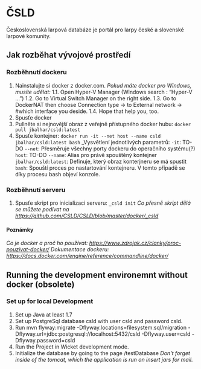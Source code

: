 ČSLD
====

Československá larpová databáze je portál pro larpy české a slovenské larpové komunity.

## Jak rozběhat vývojové prostředí

### Rozběhnutí dockeru
1. Nainstalujte si docker z docker.com.
_Pokud máte docker pro Windows, musíte udělat:_
1.1. Open Hyper-V Manager (Windows search : “Hyper-V …”)
1.2. Go to Virtual Switch Manager on the right side.
1.3. Go to DockerNAT then choose Connection type -> to External network -> #which interface you deside.
1.4. Hope that help you, too.
1. Spusťe docker
1. Pullněte si nejnovější obraz z veřejně přístupného docker hubu:
`docker pull jbalhar/csld:latest`
1. Spusťe kontejner:
`docker run -it --net host --name csld jbalhar/csld:latest bash`
_Vysvětlení jednotlivých parametrů:
`-it`: TO-DO
`--net`: Přesměruje všechny porty dockeru do operačního systému(?)
`host`: TO-DO
`--name`: Alias pro právě spouštěný kontejner
`jbalhar/csld:latest`: Definuje, který obraz konterjneru se má spustit
`bash`: Spouští proces po nastartování kontejneru. V tomto případě se díky procesu bash objeví konzole.

### Rozběhnutí serveru
1. Spusťe skript pro inicializaci serveru:
`_csld init`
_Co přesně skript dělá se můžete podívat na https://github.com/CSLD/CSLD/blob/master/docker/_csld_

#### Poznámky
_Co je docker a proč ho používat: https://www.zdrojak.cz/clanky/proc-pouzivat-docker/_
_Dokumentace dockeru: https://docs.docker.com/engine/reference/commandline/docker/_

## Running the development environemnt without docker (obsolete)

### Set up for local Development
1. Set up Java at least 1.7
1. Set up PostgreSql database csld with user csld and password csld.
1. Run mvn flyway:migrate -Dflyway.locations=filesystem:sql/migration -Dflyway.url=jdbc:postgresql://localhost:5432/csld -Dflyway.user=csld -Dflyway.password=csld
1. Run the Project in Wicket development mode. 
1. Initialize the database by going to the page /testDatabase
_Don't forget inside of the tomcat, which the application is run on insert jars for mail._
